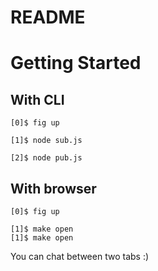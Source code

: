 # README

# Getting Started
## With CLI
```
[0]$ fig up

[1]$ node sub.js

[2]$ node pub.js
```

## With browser
```
[0]$ fig up

[1]$ make open
[1]$ make open
```

You can chat between two tabs :)
